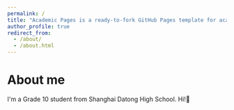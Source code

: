```yaml
---
permalink: /
title: "Academic Pages is a ready-to-fork GitHub Pages template for academic personal websites"
author_profile: true
redirect_from: 
  - /about/
  - /about.html
---
```


# About me

I'm a Grade 10 student from Shanghai Datong High School. Hi!🎈
